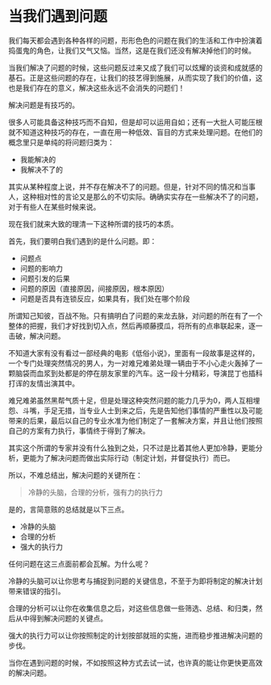 # 当我们遇到问题

我们每天都会遇到各种各样的问题，形形色色的问题在我们的生活和工作中扮演着捣蛋鬼的角色，让我们又气又恼。当然，这是在我们还没有解决掉他们的时候。

当我们解决了问题的时候，这些问题反过来又成了我们可以炫耀的谈资和成就感的基石。正是这些问题的存在，让我们的技艺得到施展，从而实现了我们的价值，这也是我们存在的意义，解决这些永远不会消失的问题们！

解决问题是有技巧的。

很多人可能具备这种技巧而不自知，但是却可以运用自如；还有一大批人可能压根就不知道这种技巧的存在，一直在用一种低效、盲目的方式来处理问题。在他们的概念里只是单纯的将问题归类为：

- 我能解决的
- 我解决不了的

其实从某种程度上说，并不存在解决不了的问题。但是，针对不同的情况和当事人，这种相对性的言论又是那么的不切实际。确确实实存在一些解决不了的问题，对于有些人在某些时候来说。

现在我们就来大致的理清一下这种所谓的技巧的本质。

首先，我们要明白我们遇到的是什么问题。即：

- 问题点
- 问题的影响力
- 问题引发的后果
- 问题的原因（直接原因，间接原因，根本原因）
- 问题是否具有连锁反应，如果具有，我们处在哪个阶段

所谓知己知彼，百战不殆。只有搞明白了问题的来龙去脉，对问题的所在有了一个整体的把握，我们才好找到切入点，然后再顺藤摸瓜，将所有的点串联起来，逐一击破，解决问题。

不知道大家有没有看过一部经典的电影《低俗小说》，里面有一段故事是这样的，一个专门处理突然情况的男人，为一对难兄难弟处理一辆由于不小心走火轰掉了一颗脑袋而血浆到处都是的停在朋友家里的汽车。这一段十分精彩，导演昆丁也插科打诨的友情出演其中。

难兄难弟虽然黑帮气质十足，但是处理这种突然问题的能力几乎为0，两人互相埋怨、斗嘴，手足无措，当专业人士到来之后，先是告知他们事情的严重性以及可能带来的后果，最后以自己的专业水准为他们制定了一套解决方案，并且让他们按照自己的方案有力执行，事情终于得到了解决。

其实这个所谓的专家并没有什么独到之处，只不过是比着其他人更加冷静，更能分析，更能为了解决问题而做出实际行动（制定计划，并督促执行）而已。

所以，不难总结出，解决问题的关键所在：
> 冷静的头脑，合理的分析，强有力的执行力


是的，言简意赅的总结就是以下三点。

- 冷静的头脑 
- 合理的分析
- 强大的执行力

任何问题在这三点面前都会瓦解。为什么呢？

冷静的头脑可以让你思考与捕捉到问题的关键信息，不至于为即将制定的解决计划带来错误的指引。

合理的分析可以让你在收集信息之后，对这些信息做一些筛选、总结、和归类，然后从中得到解决问题的关键点。

强大的执行力可以让你按照制定的计划按部就班的实施，进而稳步推进解决问题的步伐。

当你在遇到问题的时候，不如按照这种方式去试一试，也许真的能让你更快更高效的解决问题。